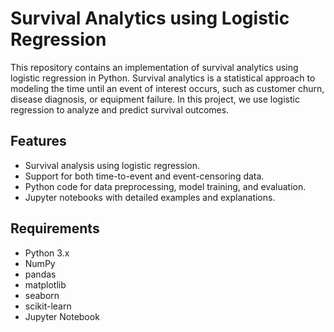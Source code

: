 # Survival Analytics using Logistic Regression

This repository contains an implementation of survival analytics using logistic regression in Python. Survival analytics is a statistical approach to modeling the time until an event of interest occurs, such as customer churn, disease diagnosis, or equipment failure. In this project, we use logistic regression to analyze and predict survival outcomes.

## Features

- Survival analysis using logistic regression.
- Support for both time-to-event and event-censoring data.
- Python code for data preprocessing, model training, and evaluation.
- Jupyter notebooks with detailed examples and explanations.

## Requirements

- Python 3.x
- NumPy
- pandas
- matplotlib
- seaborn
- scikit-learn
- Jupyter Notebook
